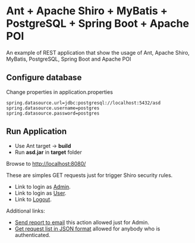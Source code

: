 Ant + Apache Shiro + MyBatis + PostgreSQL + Spring Boot + Apache POI 
=================================

An example of REST application that show the usage of Ant, Apache Shiro, MyBatis, PostgreSQL, Spring Boot and Apache POI

Configure database
---------------
Change properties in application.properties
```properties
spring.datasource.url=jdbc:postgresql://localhost:5432/asd
spring.datasource.username=postgres
spring.datasource.password=postgres
```

Run Application
---------------
* Use Ant target -> **build**
* Run **asd.jar** in **target** folder

Browse to [http://localhost:8080/](http://localhost:8080/)

These are simples GET requests just for trigger Shiro security rules.
* Link to login as [Admin](http://localhost:8080/login?user=admin&password=root).
* Link to login as [User](http://localhost:8080/login?user=user&password=password).
* Link to [Logout](http://localhost:8080/login?user=user&password=password).

Additional links:
* [Send report to email](http://localhost:8080/requests_report?email=asdmailtest@gmail.com&limit=100) this action allowed just for Admin.
* [Get request list in JSON format](http://localhost:8080/responses?limit=3) allowed for anybody who is authenticated.



